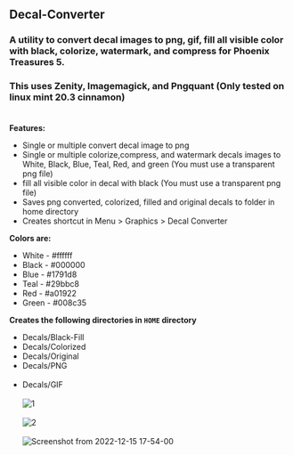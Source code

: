 ## Decal-Converter<br />
### A utility to convert decal images to png, gif, fill all visible color with black, colorize, watermark, and compress for Phoenix Treasures 5.<br />
### This uses Zenity, Imagemagick, and Pngquant (Only tested on linux mint 20.3 cinnamon)<br /><br />

**Features:**<br />
+ Single or multiple convert decal image to png<br />
+ Single or multiple colorize,compress, and watermark decals images to White, Black, Blue, Teal, Red, and green (You must use a transparent png file)<br />
+ fill all visible color in decal with black (You must use a transparent png file)<br /> 
+ Saves png converted, colorized, filled and original decals to folder in home directory<br />
+ Creates shortcut in Menu > Graphics > Decal Converter<br />

**Colors are:**<br />
- White - #ffffff<br />
- Black - #000000<br />
- Blue - #1791d8<br />
- Teal - #29bbc8<br />
- Red - #a01922<br />
- Green - #008c35<br />

**Creates the following directories in `HOME` directory**<br />
+ Decals/Black-Fill<br />
+ Decals/Colorized<br />
+ Decals/Original<br />
+ Decals/PNG<br /><br />
+ Decals/GIF<br /><br />
![1](https://user-images.githubusercontent.com/5625616/207983903-8951531f-4774-4a6d-8135-ee028e7c2319.png)<br /><br />
![2](https://user-images.githubusercontent.com/5625616/207983905-c651504f-0cbd-4749-a9f3-13b827bc6516.png)<br /><br />
![Screenshot from 2022-12-15 17-54-00](https://user-images.githubusercontent.com/5625616/207984260-ecf159c4-59b6-43b6-a98b-28fb048f7810.png)
